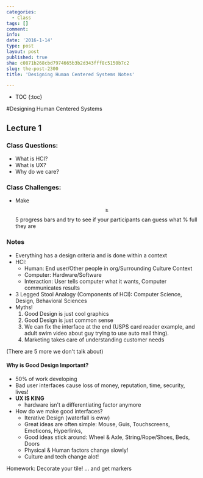 ```yaml
---
categories:
  - Class
tags: []
comment: 
info: 
date: '2016-1-14'
type: post
layout: post
published: true
sha: c0871b268cbd7974665b3b2d343fff8c5150b7c2
slug: the-post-2300
title: 'Designing Human Centered Systems Notes'

---
```


* TOC
{:toc}

#Designing Human Centered Systems

## Lecture 1
### Class Questions:
- What is HCI?
- What is UX?
- Why do we care?
### Class Challenges:
- Make $$\geq$$ 5 progress bars and try to see if your participants can guess what % full they are

### Notes
- Everything has a design criteria and is done within a context
- HCI:
    - Human: End user/Other people in org/Surrounding Culture Context
    - Computer: Hardware/Software
    - Interaction: User tells computer what it wants, Computer communicates results
- 3 Legged Stool Analogy (Components of HCI): Computer Science, Design, Behavioral Sciences
- Myths!
    1. Good Design is just cool graphics
    2. Good Design is just common sense
    3. We can fix the interface at the end (USPS card reader example, and adult swim video about guy trying to use auto mail thing).
    4. Marketing takes care of understanding customer needs

(There are 5 more we don't talk about)

#### Why is Good Design Important?
- 50% of work developing
- Bad user interfaces cause loss of money, reputation, time, security, lives! 
- **UX IS KING**
    - hardware isn't a differentiating factor anymore
- How do we make good interfaces?
    - Iterative Design (waterfall is eww)
    - Great ideas are often simple: Mouse, Guis, Touchscreens, Emoticons, Hyperlinks,
    - Good ideas stick around: Wheel & Axle, String/Rope/Shoes, Beds, Doors
    - Physical & Human factors change slowly!
    - Culture and tech change alot!

Homework: Decorate your tile! ... and get markers 